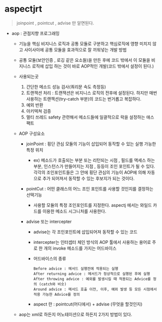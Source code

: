 # aspectjrt  

> joinpoint , pointcut , advise 만 알면된다.

- aop : 관점지향 프로그래밍

  - 기능을 핵심 비지니스 로직과 공통 모듈로 구분하고 핵심로직에 영향 미치지 않고 사이사이에 공통 모듈을 효과적으로 잘 끼워넣는 개발 방법

  - 공통 모듈(보안인증 , 로깅 같은 요소들)을 만든 후에 코드 밖에서 이 모듈을 비지니스 로직에 삽입 하는 것이 바로 AOP적인 개발(코드 밖에서 설정이 된다.)

  - 사용되는곳 

    1. 간단한 메소드 성능 검사(쿼리문 속도 측정등)
    2. 트랜잭션 처리 : 트랜잭션은 비지니스 로직의 전후에 설정된다.  하지만 매번 사용하는 트랜잭션(try-catch 부분)의 코드는 번거롭고 복잡하다.
    3. 예외 반환
    4. 아키텍쳐 검증
    5. 멀티 쓰레드 safety 관련해서  메소드들에 일괄적으로 락을 설정하는 애스팩트

  - AOP 구성요소

    - joinPoint : 횡단 관심 모듈의 기능이 삽입되어 동작할 수 있는 실행 가능한 특정 위치

      - ex) 메소드가 호출되는 부분 또는 리턴되는 시점 , 필드를 액세스 하는 부분, 인스턴스가 만들어지는 지점 , 등등이 조인 포인트가 될 수 있다. 각각의 조인포인트들은 그 안에 횡단 관심의 기능이 AOP에 의해 자동으로 추가 되어져서 동작할 수 있는 후보지가 되는 것이다.

    - pointCut :  어떤 클래스의 어느 조인 포인트를 사용할 것인지를 결정하는 선택기능

      - 사용할 모듈의 특정 조인포인트를 지정한다. aspectj 에서는 와일드 카드를 이용한 메소드 시그니처를 사용한다.

    - advise 또는 intercepter 

      - advise는 각 조인포인트에 삽입되어져 동작할 수 있는 코드

      - intercepter는 인터셉터 체인 방식의 AOP 툴에서 사용하는 용어로 주로 한 개의 invoke 메소드를 가지는 어드바이스

      - 어드바이스의 종류

        ```
        Before advice : 메서드 실행전에 적용되는 실행
        After returning advice : 메서드가 정상적으로 실행된 후에 실행
        After throwing advice : 예외를 발생시킬 때 적용되는 Advice를 정의 (catch와 비슷)
        Around advice : 메서드 호출 이전, 이후, 예외 발생 등 모든 시점에서 적용 가능한 Advice를 정의
        ```

      - aspect 란 : pointcut(어디에서) + advise (무엇을 할것인지)

  - aop는 xml로 하든지  어노테이션으로 하든지 2가지 방법이 있다.


